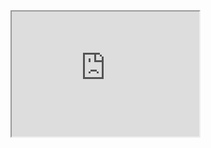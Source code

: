 <iframe id="inlineFrameExample"
    title="Inline Frame Example"
    width="300"
    height="200"
    src="https://www.google.com/maps/d/embed?mid=1OLpzdM5VWAfOMqE4k0s3_C44oJD0D78&ehbc=2E312F">
</iframe>
